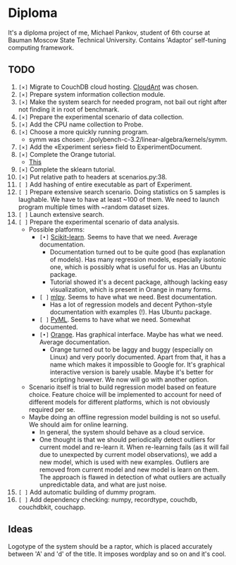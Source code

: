 # Diploma #

It's a diploma project of me, Michael Pankov, student of 6th course at Bauman Moscow State Technical University.
Contains 'Adaptor' self-tuning computing framework.

## TODO ##

1. `[×]` Migrate to CouchDB cloud hosting. [CloudAnt](https://cloudant.com/) was chosen.
1. `[×]` Prepare system information collection module.
1. `[×]` Make the system search for needed program, not bail out right after not finding it in root of benchmark.
1. `[×]` Prepare the experimental scenario of data collection.
1. `[×]` Add the CPU name collection to Probe.
1. `[×]` Choose a more quickly running program.
	* symm was chosen: ./polybench-c-3.2/linear-algebra/kernels/symm.
1. `[×]` Add the «Experiment series» field to ExperimentDocument.
1. `[×]` Complete the Orange tutorial.
	* [This](http://wiki.sdakak.com/ml:getting-started-with-orange)
1. `[×]` Complete the sklearn tutorial.
1. `[×]` Put relative path to headers at scenarios.py:38.
1. `[ ]` Add hashing of entire executable as part of Experiment.
1. `[ ]` Prepare extensive search scenario. Doing statistics on 5 samples is laughable. We have to have at least ~100 of them. We need to launch program multiple times with ~random dataset sizes.
1. `[ ]` Launch extensive search.
1. `[ ]` Prepare the experimental scenario of data analysis.
	* Possible platforms:
		* `[•]` [Scikit-learn](http://scikit-learn.org/stable/#). Seems to have that we need. Average documentation.
			* Documentation turned out to be quite good (has explanation of models). Has many regression models, especially isotonic one, which is possibly what is useful for us. Has an Ubuntu package.
			* Tutorial showed it's a decent package, although lacking easy visualization, which is present in Orange in many forms.
		* `[ ]` [mlpy](http://mlpy.sourceforge.net/). Seems to have what we need. Best documentation.
			* Has a lot of regression models and decent Python-style documentation with examples (!). Has Ubuntu package.
		* `[ ]` [PyML](http://pyml.sourceforge.net/). Seems to have what we need. Somewhat documented.
		* `[•]` [Orange](http://orange.biolab.si/). Has graphical interface. Maybe has what we need. Average documentation.
			* Orange turned out to be laggy and buggy (especially on Linux) and very poorly documented. Apart from that, it has a name which makes it impossible to Google for. It's graphical interactive version is barely usable. Maybe it's better for scripting however. We now will go with another option.
	* Scenario itself is trial to build regression model based on feature choice. Feature choice will be implemented to account for need of different models for different platforms, which is not obviously required per se.
	* Maybe doing an offline regression model building is not so useful. We should aim for online learning.
		* In general, the system should behave as a cloud service.
		* One thought is that we should periodically detect outliers for current model and re-learn it. When re-learning fails (as it will fail due to unexpected by current model observations), we add a new model, which is used with new examples. Outliers are removed from current model and new model is learn on them. The approach is flawed in detection of what outliers are actually unpredictable data, and what are just noise.
1. `[ ]` Add automatic building of dummy program.
1. `[ ]` Add dependency checking: numpy, recordtype, couchdb, couchdbkit, couchapp.

## Ideas ##

Logotype of the system should be a raptor, which is placed accurately between 'A' and 'd' of the title. It imposes wordplay and so on and it's cool.